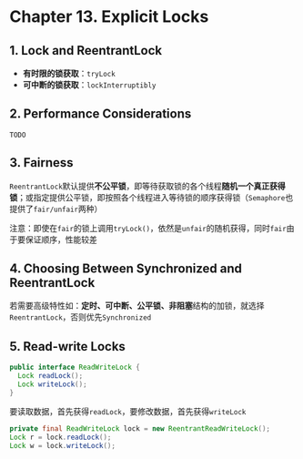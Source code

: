 # Chapter 13. Explicit Locks

## 1. Lock and ReentrantLock

- **有时限的锁获取**：`tryLock`
- **可中断的锁获取**：`lockInterruptibly`

## 2. Performance Considerations

`TODO`

## 3. Fairness

`ReentrantLock`默认提供**不公平锁**，即等待获取锁的各个线程**随机一个真正获得锁**；或指定提供公平锁，即按照各个线程进入等待锁的顺序获得锁（`Semaphore`也提供了`fair/unfair`两种）

注意：即使在`fair`的锁上调用`tryLock()`，依然是`unfair`的随机获得，同时`fair`由于要保证顺序，性能较差

## 4. Choosing Between Synchronized and ReentrantLock

若需要高级特性如：**定时、可中断、公平锁、非阻塞**结构的加锁，就选择`ReentrantLock`，否则优先`Synchronized`

## 5. Read-write Locks

```java
public interface ReadWriteLock {
  Lock readLock();
  Lock writeLock();
}
```

要读取数据，首先获得`readLock`，要修改数据，首先获得`writeLock`

```java
private final ReadWriteLock lock = new ReentrantReadWriteLock();
Lock r = lock.readLock();
Lock w = lock.writeLock();
```
